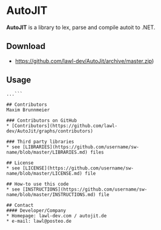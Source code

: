 AutoJIT
======
**AutoJIT** is a library to lex, parse and compile autoit to .NET.

## Download
* https://github.com/lawl-dev/AutoJit/archive/master.zip)

## Usage
```$ git clone https://github.com/lawl-dev/AutoJit.git
...```

## Contributors
Maxim Brunnmeier

### Contributors on GitHub
* [Contributors](https://github.com/lawl-dev/AutoJit/graphs/contributors)

### Third party libraries
* see [LIBRARIES](https://github.com/username/sw-name/blob/master/LIBRARIES.md) files

## License 
* see [LICENSE](https://github.com/username/sw-name/blob/master/LICENSE.md) file

## How-to use this code
* see [INSTRUCTIONS](https://github.com/username/sw-name/blob/master/INSTRUCTIONS.md) file

## Contact
#### Developer/Company
* Homepage: lawl-dev.com / autojit.de
* e-mail: lawl@posteo.de

